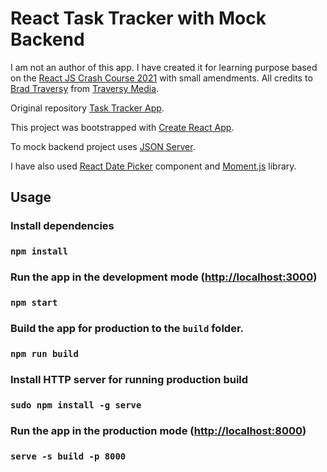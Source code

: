# React Task Tracker with Mock Backend

I am not an author of this app. I have created it for learning purpose based on the [React JS Crash Course 2021](https://youtu.be/w7ejDZ8SWv8) with small amendments. 
All credits to [Brad Traversy](https://github.com/bradtraversy) from [Traversy Media](https://www.youtube.com/c/TraversyMedia/featured).

Original repository [Task Tracker App](https://github.com/bradtraversy/react-crash-2021).

This project was bootstrapped with [Create React App](https://github.com/facebook/create-react-app).

To mock backend project uses [JSON Server](https://github.com/typicode/json-server).

I have also used [React Date Picker](https://github.com/Hacker0x01/react-datepicker) component and  [Moment.js](https://momentjs.com/) library.

## Usage

### Install dependencies

### `npm install`

### Run the app in the development mode ([http://localhost:3000](http://localhost:3000))

### `npm start`

### Build the app for production to the `build` folder.

### `npm run build`

### Install HTTP server for running production build

### `sudo npm install -g serve`

### Run the app in the production mode ([http://localhost:8000](http://localhost:8000))

### `serve -s build -p 8000`

